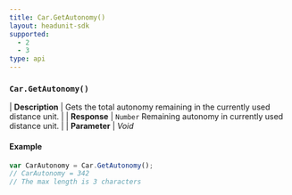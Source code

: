 ```yaml
---
title: Car.GetAutonomy()
layout: headunit-sdk
supported:
  - 2
  - 3
type: api
---
```


### `Car.GetAutonomy()`

| **Description** | Gets the total autonomy remaining in the currently used distance unit. | 
| **Response** | `Number`   Remaining autonomy in currently used distance unit.   | 
| **Parameter**   | *Void* 

#### Example

```javascript
var CarAutonomy = Car.GetAutonomy();
// CarAutonomy = 342
// The max length is 3 characters
```